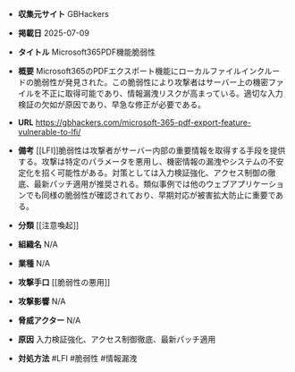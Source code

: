 - **収集元サイト**
GBHackers

- **掲載日**
2025-07-09

- **タイトル**
Microsoft365PDF機能脆弱性

- **概要**
Microsoft365のPDFエクスポート機能にローカルファイルインクルードの脆弱性が発見された。この脆弱性により攻撃者はサーバー上の機密ファイルを不正に取得可能であり、情報漏洩リスクが高まっている。適切な入力検証の欠如が原因であり、早急な修正が必要である。

- **URL**
https://gbhackers.com/microsoft-365-pdf-export-feature-vulnerable-to-lfi/

- **備考**
[[LFI]]脆弱性は攻撃者がサーバー内部の重要情報を取得する手段を提供する。攻撃は特定のパラメータを悪用し、機密情報の漏洩やシステムの不安定化を招く可能性がある。対策としては入力検証強化、アクセス制御の徹底、最新パッチ適用が推奨される。類似事例では他のウェブアプリケーションでも同様の脆弱性が確認されており、早期対応が被害拡大防止に重要である。

- **分類**
[[注意喚起]]

- **組織名**
N/A

- **業種**
N/A

- **攻撃手口**
[[脆弱性の悪用]]

- **攻撃影響**
N/A

- **脅威アクター**
N/A

- **原因**
入力検証強化、アクセス制御徹底、最新パッチ適用

- **対処方法**
#LFI #脆弱性 #情報漏洩
